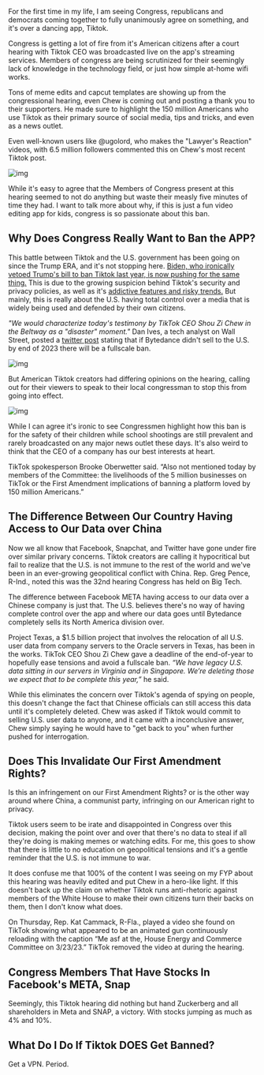 For the first time in my life, I am seeing Congress, republicans and democrats coming together to fully unanimously agree on something, and it's over a dancing app, Tiktok. 

Congress is getting a lot of fire from it's American citizens after a court hearing with Tiktok CEO was broadcasted live on the app's streaming services. Members of congress are being scrutinized for their seemingly lack of knowledge in the technology field, or just how simple at-home wifi works. 

Tons of meme edits and capcut templates are showing up from the congressional hearing, even Chew is coming out and posting a thank you to their supporters. He made sure to highlight the 150 million Americans who use Tiktok as their primary source of social media, tips and tricks, and even as a news outlet. 

Even well-known users like @ugolord, who makes the "Lawyer's Reaction" videos, with 6.5 million followers commented this on Chew's most recent Tiktok post. 

![img](https://i.imgur.com/4Ad0t2q.jpg)

While it's easy to agree that the Members of Congress present at this hearing seemed to not do anything but waste their measly five minutes of time they had. I want to talk more about why, if this is just a fun video editing app for kids, congress is so passionate about this ban. 

## Why Does Congress Really Want to Ban the APP?

This battle between Tiktok and the U.S. government has been going on since the Trump ERA, and it's not stopping here. [Biden, who ironically vetoed Trump's bill to ban Tiktok last year, is now pushing for the same thing.](https://www.dyanabutler.com/blog/posts/angle2tiktok) This is due to the growing suspicion behind Tiktok's security and privacy policies, as well as it's [addictive features and risky trends.](https://7news.com.au/technology/tiktok/girl-dies-trying-dangerous-tiktok-challenge-during-call-with-classmates--c-9481497) But mainly, this is really about the U.S. having total control over a media that is widely being used and defended by their own citizens. 

*"We would characterize today's testimony by TikTok CEO Shou Zi Chew in the Beltway as a "disaster" moment."* Dan Ives, a tech analyst on Wall Street, posted a [twitter post](https://twitter.com/DivesTech/status/1638954571304419328) stating that if Bytedance didn't sell to the U.S. by end of 2023 there will be a fullscale ban.

![img](https://i.imgur.com/vo2jUVc.png)

But American Tiktok creators had differing opinions on the hearing, calling out for their viewers to speak to their local congressman to stop this from going into effect. 

![img](https://i.imgur.com/6Q6XT5t.jpg)

While I can agree it's ironic to see Congressmen highlight how this ban is for the safety of their children while school shootings are still prevalent and rarely broadcasted on any major news outlet these days. It's also weird to think that the CEO of a company has our best interests at heart. 

TikTok spokesperson Brooke Oberwetter said. “Also not mentioned today by members of the Committee: the livelihoods of the 5 million businesses on TikTok or the First Amendment implications of banning a platform loved by 150 million Americans.” 

## The Difference Between Our Country Having Access to Our Data over China

Now we all know that Facebook, Snapchat, and Twitter have gone under fire over similar privary concerns. Tiktok creators are calling it hypocritical but fail to realize that the U.S. is not immune to the rest of the world and we've been in an ever-growing geopolitical conflict with China.  Rep. Greg Pence, R-Ind., noted this was the 32nd hearing Congress has held on Big Tech. 

The difference between Facebook META having access to our data over a Chinese company is just that. The U.S. believes there's no way of having complete control over the app and where our data goes until Bytedance completely sells its North America division over. 

Project Texas, a $1.5 billion project that involves the relocation of all U.S. user data from company servers to the Oracle servers in Texas, has been in the works. TikTok CEO Shou Zi Chew gave a deadline of the end-of-year to hopefully ease tensions and avoid a fullscale ban. 
*“We have legacy U.S. data sitting in our servers in Virginia and in Singapore. We’re deleting those we expect that to be complete this year,”* he said. 

While this eliminates the concern over Tiktok's agenda of spying on people, this doesn't change the fact that Chinese officials can still access this data until it's completely deleted. Chew was asked if Tiktok would commit to selling U.S. user data to anyone, and it came with a inconclusive answer, Chew simply saying he would have to "get back to you" when further pushed for interrogation. 

## Does This Invalidate Our First Amendment Rights? 

Is this an infringement on our First Amendment Rights? or is the other way around where China, a communist party, infringing on our American right to privacy. 

Tiktok users seem to be irate and disappointed in Congress over this decision, making the point over and over that there's no data to steal if all they're doing is making memes or watching edits. For me, this goes to show that there is little to no education on geopolitical tensions and it's a gentle reminder that the U.S. is not immune to war. 

It does confuse me that 100% of the content I was seeing on my FYP about this hearing was heavily edited and put Chew in a hero-like light. If this doesn't back up the claim on whether Tiktok runs anti-rhetoric against members of the White House to make their own citizens turn their backs on them, then I don't know what does. 

On Thursday, Rep. Kat Cammack, R-Fla., played a video she found on TikTok showing what appeared to be an animated gun continuously reloading with the caption “Me asf at the, House Energy and Commerce Committee on 3/23/23.” TikTok removed the video at during the hearing.

## Congress Members That Have Stocks In Facebook's META, Snap

Seemingly, this Tiktok hearing did nothing but hand Zuckerberg and all shareholders in Meta and SNAP, a victory. With stocks jumping as much as 4% and 10%.

## What Do I Do If Tiktok DOES Get Banned? 

Get a VPN. Period. 